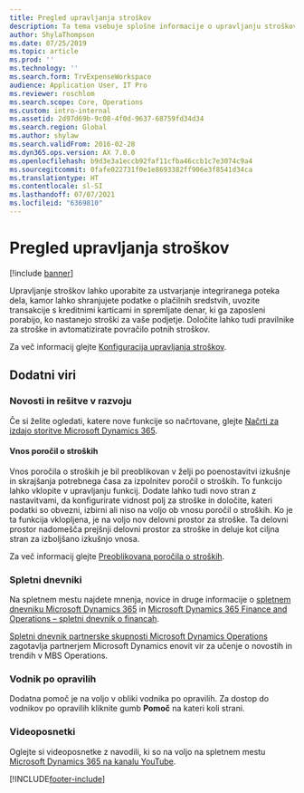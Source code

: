 ```yaml
---
title: Pregled upravljanja stroškov
description: Ta tema vsebuje splošne informacije o upravljanju stroškov in povezave do dodatnih virov. Upravljanje stroškov lahko uporabite za ustvarjanje integriranega poteka dela, kamor lahko shranjujete podatke o plačilnih sredstvih, uvozite transakcije s kreditnimi karticami in spremljate denar, ki ga zaposleni porabijo, ko nastanejo stroški za vaše podjetje.
author: ShylaThompson
ms.date: 07/25/2019
ms.topic: article
ms.prod: ''
ms.technology: ''
ms.search.form: TrvExpenseWorkspace
audience: Application User, IT Pro
ms.reviewer: roschlom
ms.search.scope: Core, Operations
ms.custom: intro-internal
ms.assetid: 2d97d69b-9c08-4f0d-9637-68759fd34d34
ms.search.region: Global
ms.author: shylaw
ms.search.validFrom: 2016-02-28
ms.dyn365.ops.version: AX 7.0.0
ms.openlocfilehash: b9d3e3a1eccb92faf11cfba46ccb1c7e3074c9a4
ms.sourcegitcommit: 0fafe022731f0e1e8693382ff906e3f8541d34ca
ms.translationtype: HT
ms.contentlocale: sl-SI
ms.lasthandoff: 07/07/2021
ms.locfileid: "6369810"
---
```

# <a name="expense-management-overview"></a>Pregled upravljanja stroškov

[!include [banner](../includes/banner.md)]

Upravljanje stroškov lahko uporabite za ustvarjanje integriranega poteka dela, kamor lahko shranjujete podatke o plačilnih sredstvih, uvozite transakcije s kreditnimi karticami in spremljate denar, ki ga zaposleni porabijo, ko nastanejo stroški za vaše podjetje. Določite lahko tudi pravilnike za stroške in avtomatizirate povračilo potnih stroškov.

Za več informacij glejte [Konfiguracija upravljanja stroškov](plan-expense-management.md).

## <a name="additional-resources"></a>Dodatni viri

### <a name="whats-new-and-in-development"></a>Novosti in rešitve v razvoju

Če si želite ogledati, katere nove funkcije so načrtovane, glejte [Načrti za izdajo storitve Microsoft Dynamics 365](/dynamics365/release-plans/).

#### <a name="expense-report-entry"></a>Vnos poročil o stroških

Vnos poročila o stroških je bil preoblikovan v želji po poenostavitvi izkušnje in skrajšanja potrebnega časa za izpolnitev poročil o stroških. To funkcijo lahko vklopite v upravljanju funkcij. Dodate lahko tudi novo stran z nastavitvami, da konfigurirate vidnost polj za stroške in določite, kateri podatki so obvezni, izbirni ali niso na voljo ob vnosu poročil o stroških. Ko je ta funkcija vklopljena, je na voljo nov delovni prostor za stroške. Ta delovni prostor nadomešča prejšnji delovni prostor za stroške in deluje kot ciljna stran za izboljšano izkušnjo vnosa.

Za več informacij glejte [Preoblikovana poročila o stroških](ExpenseWorkspaceNew.md).

### <a name="blogs"></a>Spletni dnevniki

Na spletnem mestu najdete mnenja, novice in druge informacije o [spletnem dnevniku Microsoft Dynamics 365](https://community.dynamics.com/b/msftdynamicsblog?c=Enterprise) in [Microsoft Dynamics 365 Finance and Operations – spletni dnevnik o financah](https://community.dynamics.com/365/financeandoperations/b/financials).

[Spletni dnevnik partnerske skupnosti Microsoft Dynamics Operations](https://community.dynamics.com/partner/b/operationspartnercommunityblog) zagotavlja partnerjem Microsoft Dynamics enovit vir za učenje o novostih in trendih v MBS Operations.

### <a name="task-guides"></a>Vodnik po opravilih

Dodatna pomoč je na voljo v obliki vodnika po opravilih. Za dostop do vodnikov po opravilih kliknite gumb **Pomoč** na kateri koli strani.

### <a name="videos"></a>Videoposnetki

Oglejte si videoposnetke z navodili, ki so na voljo na spletnem mestu [Microsoft Dynamics 365 na kanalu YouTube](https://www.youtube.com/channel/UCJGCg4rB3QSs8y_1FquelBQ).


[!INCLUDE[footer-include](../includes/footer-banner.md)]